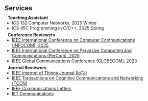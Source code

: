 <h1 id="services"></h1>

<h2 style="margin: 60px 0px 10px;">Services</h2>

<h4 style="margin:0 10px 0;">Teaching Assistant</h4>

<ul style="margin:0 0 5px;">
<li><autocolor>ICS 132 Computer Networks, 2025 Winter</autocolor></li>
<li><autocolor>ICS 45C Programming in C/C++, 2025 Spring</autocolor></li>
</ul>






<h4 style="margin:0 10px 0;">Conference Reviewers</h4>

<ul style="margin:0 0 5px;">
  <li><a href="https://infocom2025.ieee-infocom.org//"><autocolor> IEEE International Conference on Computer Communications (INFOCOM), 2025</autocolor></a></li>
  <li><a href="https://www.percom.org/"><autocolor> IEEE International Conference on Pervasive Computing and Communications (PerCom), 2025</autocolor></a></li>
  <li><a href="https://globecom2023.ieee-globecom.org/"><autocolor> IEEE Global Communications Conference (GLOBECOM), 2023</autocolor></a></li>
</ul>






<h4 style="margin:0 10px 0;">Journal Reviewers</h4>

<ul style="margin:0 0 20px;">
    <li><a href="https://ieeexplore.ieee.org/xpl/RecentIssue.jsp?punumber=6488907"><autocolor>IEEE Internet of Things Journal (IoTJ)</autocolor></a></li>
    <li><a href="https://ieeexplore.ieee.org/xpl/RecentIssue.jsp?punumber=6687307"><autocolor>IEEE Transactions on Cognitive Communications and Networking (TCCN)</autocolor></a></li>
    <li><a href="https://ieeexplore.ieee.org/xpl/RecentIssue.jsp?punumber=4234"><autocolor>IEEE Communications Letters</autocolor></a></li>
    <li><a href="https://ietresearch.onlinelibrary.wiley.com/journal/17518636"><autocolor>IET Communications</autocolor></a></li>
</ul>
